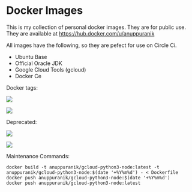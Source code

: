 # Docker Images

This is my collection of personal docker images. They are for public use.
They are available at https://hub.docker.com/u/anuppuranik

All images have the following, so they are pefect for use on Circle Ci.

- Ubuntu Base
- Official Oracle JDK
- Google Cloud Tools (gcloud)
- Docker Ce

Docker tags:

[![](https://images.microbadger.com/badges/version/anuppuranik/gcloud-oracle-jdk.svg)](https://hub.docker.com/r/anuppuranik/gcloud-oracle-jdk "Go to docker hub")

[![](https://images.microbadger.com/badges/version/anuppuranik/gcloud-oracle-jdk:jdk12.svg)](https://hub.docker.com/r/anuppuranik/gcloud-oracle-jdk "Go to docker hub")

Deprecated:

[![](https://images.microbadger.com/badges/version/anuppuranik/gcloud-oracle-jdk:jdk10.svg)](https://hub.docker.com/r/anuppuranik/gcloud-oracle-jdk "Go to docker hub")

[![](https://images.microbadger.com/badges/version/anuppuranik/gcloud-oracle-jdk:jdk8.svg)](https://hub.docker.com/r/anuppuranik/gcloud-oracle-jdk "Go to docker hub")

Maintenance Commands:

```
docker build -t anuppuranik/gcloud-python3-node:latest -t anuppuranik/gcloud-python3-node:$(date '+%Y%m%d') - < Dockerfile
docker push anuppuranik/gcloud-python3-node:$(date '+%Y%m%d')
docker push anuppuranik/gcloud-python3-node:latest
